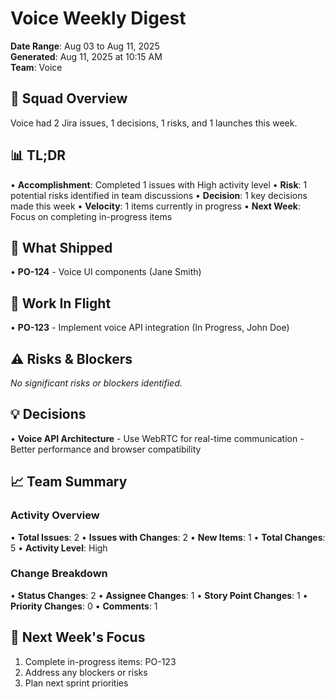 # Voice Weekly Digest

**Date Range**: Aug 03 to Aug 11, 2025  
**Generated**: Aug 11, 2025 at 10:15 AM  
**Team**: Voice

## 👥 Squad Overview

Voice had 2 Jira issues, 1 decisions, 1 risks, and 1 launches this week.

## 📊 TL;DR

• **Accomplishment**: Completed 1 issues with High activity level
• **Risk**: 1 potential risks identified in team discussions
• **Decision**: 1 key decisions made this week
• **Velocity**: 1 items currently in progress
• **Next Week**: Focus on completing in-progress items

## 🚀 What Shipped

• **PO-124** - Voice UI components (Jane Smith)

## 🔄 Work In Flight

• **PO-123** - Implement voice API integration (In Progress, John Doe)

## ⚠️ Risks & Blockers

*No significant risks or blockers identified.*

## 💡 Decisions

• **Voice API Architecture** - Use WebRTC for real-time communication - Better performance and browser compatibility

## 📈 Team Summary

### Activity Overview
• **Total Issues**: 2
• **Issues with Changes**: 2
• **New Items**: 1
• **Total Changes**: 5
• **Activity Level**: High

### Change Breakdown
• **Status Changes**: 2
• **Assignee Changes**: 1
• **Story Point Changes**: 1
• **Priority Changes**: 0
• **Comments**: 1

## 🎯 Next Week's Focus

1. Complete in-progress items: PO-123
2. Address any blockers or risks
3. Plan next sprint priorities